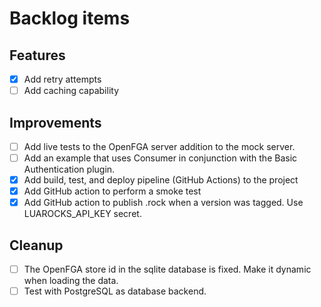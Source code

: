# Backlog items

## Features

- [x] Add retry attempts
- [ ] Add caching capability

## Improvements

- [ ] Add live tests to the OpenFGA server addition to the mock server.
- [ ] Add an example that uses Consumer in conjunction with the Basic Authentication plugin.
- [x] Add build, test, and deploy pipeline (GitHub Actions) to the project
- [x] Add GitHub action to perform a smoke test
- [x] Add GitHub action to publish .rock when a version was tagged. Use LUAROCKS_API_KEY secret.

## Cleanup

- [ ] The OpenFGA store id in the sqlite database is fixed. Make it dynamic when loading the data.
- [ ] Test with PostgreSQL as database backend.
